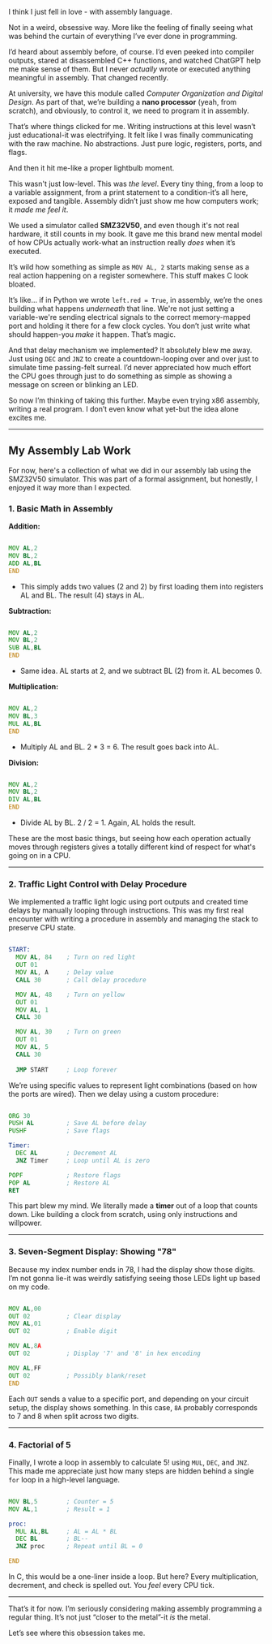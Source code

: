<!--  
title: "Falling in Love with Assembly"  
author: "Malindu"  
date: "2025-05-08"  
excerpt: "How I got introduced to assembly language, why it blew my mind, and a glimpse into a real program I wrote for our nano-processor lab."  
img: "/img/assembly-love.png"  
pinned: false  
tags: low-level, asm, kuppi, uni
-->

I think I just fell in love - with assembly language.

Not in a weird, obsessive way. More like the feeling of finally seeing what was behind the curtain of everything I’ve ever done in programming.

I’d heard about assembly before, of course. I’d even peeked into compiler outputs, stared at disassembled C++ functions, and watched ChatGPT help me make sense of them. But I never *actually* wrote or executed anything meaningful in assembly. That changed recently.

At university, we have this module called *Computer Organization and Digital Design*. As part of that, we’re building a **nano processor** (yeah, from scratch), and obviously, to control it, we need to program it in assembly.

That’s where things clicked for me. Writing instructions at this level wasn’t just educational-it was electrifying. It felt like I was finally communicating with the raw machine. No abstractions. Just pure logic, registers, ports, and flags.

And then it hit me-like a proper lightbulb moment.

This wasn't just low-level. This was *the level*. Every tiny thing, from a loop to a variable assignment, from a print statement to a condition-it’s all here, exposed and tangible. Assembly didn’t just show me how computers work; it *made me feel it*.

We used a simulator called **SMZ32V50**, and even though it's not real hardware, it still counts in my book. It gave me this brand new mental model of how CPUs actually work-what an instruction really *does* when it’s executed.

It’s wild how something as simple as `MOV AL, 2` starts making sense as a real action happening on a register somewhere. This stuff makes C look bloated.

It’s like... if in Python we wrote `left.red = True`, in assembly, we’re the ones building what happens *underneath* that line. We're not just setting a variable-we're sending electrical signals to the correct memory-mapped port and holding it there for a few clock cycles. You don’t just write what should happen-you *make* it happen. That’s magic.

And that delay mechanism we implemented? It absolutely blew me away. Just using `DEC` and `JNZ` to create a countdown-looping over and over just to simulate time passing-felt surreal. I’d never appreciated how much effort the CPU goes through just to do something as simple as showing a message on screen or blinking an LED.

So now I’m thinking of taking this further. Maybe even trying x86 assembly, writing a real program. I don’t even know what yet-but the idea alone excites me.

---

## My Assembly Lab Work

For now, here's a collection of what we did in our assembly lab using the SMZ32V50 simulator. This was part of a formal assignment, but honestly, I enjoyed it way more than I expected.

### 1. Basic Math in Assembly

**Addition:**

```asm

MOV AL,2
MOV BL,2
ADD AL,BL
END

```

* This simply adds two values (2 and 2) by first loading them into registers AL and BL. The result (4) stays in AL.

**Subtraction:**

```asm

MOV AL,2
MOV BL,2
SUB AL,BL
END

```

* Same idea. AL starts at 2, and we subtract BL (2) from it. AL becomes 0.

**Multiplication:**

```asm

MOV AL,2
MOV BL,3
MUL AL,BL
END

```

* Multiply AL and BL. 2 \* 3 = 6. The result goes back into AL.

**Division:**

```asm

MOV AL,2
MOV BL,2
DIV AL,BL
END

```

* Divide AL by BL. 2 / 2 = 1. Again, AL holds the result.

These are the most basic things, but seeing how each operation actually moves through registers gives a totally different kind of respect for what's going on in a CPU.

---

### 2. Traffic Light Control with Delay Procedure

We implemented a traffic light logic using port outputs and created time delays by manually looping through instructions. This was my first real encounter with writing a procedure in assembly and managing the stack to preserve CPU state.

```asm

START:
  MOV AL, 84    ; Turn on red light
  OUT 01
  MOV AL, A     ; Delay value
  CALL 30       ; Call delay procedure

  MOV AL, 48    ; Turn on yellow
  OUT 01
  MOV AL, 1
  CALL 30

  MOV AL, 30    ; Turn on green
  OUT 01
  MOV AL, 5
  CALL 30
  
  JMP START     ; Loop forever
```

We’re using specific values to represent light combinations (based on how the ports are wired). Then we delay using a custom procedure:

```asm

ORG 30
PUSH AL         ; Save AL before delay
PUSHF           ; Save flags

Timer:
  DEC AL        ; Decrement AL
  JNZ Timer     ; Loop until AL is zero

POPF            ; Restore flags
POP AL          ; Restore AL
RET
```

This part blew my mind. We literally made a **timer** out of a loop that counts down. Like building a clock from scratch, using only instructions and willpower.

---

### 3. Seven-Segment Display: Showing "78"

Because my index number ends in 78, I had the display show those digits. I’m not gonna lie-it was weirdly satisfying seeing those LEDs light up based on my code.

```asm

MOV AL,00
OUT 02          ; Clear display
MOV AL,01
OUT 02          ; Enable digit

MOV AL,8A
OUT 02          ; Display '7' and '8' in hex encoding

MOV AL,FF
OUT 02          ; Possibly blank/reset
END

```

Each `OUT` sends a value to a specific port, and depending on your circuit setup, the display shows something. In this case, `8A` probably corresponds to 7 and 8 when split across two digits.

---

### 4. Factorial of 5

Finally, I wrote a loop in assembly to calculate 5! using `MUL`, `DEC`, and `JNZ`. This made me appreciate just how many steps are hidden behind a single `for` loop in a high-level language.

```asm

MOV BL,5        ; Counter = 5
MOV AL,1        ; Result = 1

proc:
  MUL AL,BL     ; AL = AL * BL
  DEC BL        ; BL--
  JNZ proc      ; Repeat until BL = 0

END

```

In C, this would be a one-liner inside a loop. But here? Every multiplication, decrement, and check is spelled out. You *feel* every CPU tick.

---

That’s it for now. I’m seriously considering making assembly programming a regular thing. It’s not just “closer to the metal”-it *is* the metal.

Let’s see where this obsession takes me.
